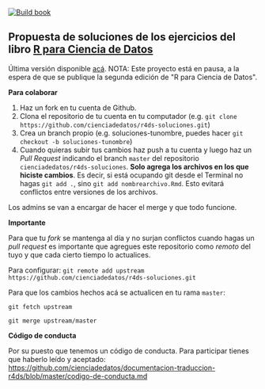 <!-- badges: start -->
[![Build book](https://github.com/cienciadedatos/r4ds-soluciones/workflows/Build%20book/badge.svg)](https://github.com/cienciadedatos/r4ds-soluciones/actions)
<!-- badges: end -->

## Propuesta de soluciones de los ejercicios del libro [R para Ciencia de Datos](https://es.r4ds.hadley.nz)

Última versión disponible [acá](https://r4ds-soluciones.netlify.app/).
NOTA: Este proyecto está en pausa, a la espera de que se publique la segunda edición de "R para Ciencia de Datos".

**Para colaborar**

1. Haz un fork en tu cuenta de Github.
2. Clona el repositorio de tu cuenta en tu computador (e.g. `git clone https://github.com/cienciadedatos/r4ds-soluciones.git`)
3. Crea un branch propio (e.g. soluciones-tunombre, puedes hacer `git checkout -b soluciones-tunombre`)
4. Cuando quieras subir tus cambios haz push a tu cuenta y luego haz un *Pull Request* indicando el branch `master` del repositorio `cienciadedatos/r4ds-soluciones`. **Solo agrega los archivos en los que hiciste cambios**. Es decir, si está ocupando git desde el Terminal no hagas `git add .`, sino `git add nombrearchivo.Rmd`. Esto evitará conflictos entre versiones de los archivos.

Los admins se van a encargar de hacer el merge y que todo funcione.

**Importante**

Para que tu _fork_ se mantenga al día y no surjan conflictos cuando hagas un _pull request_ es importante que agregues este repositorio como _remoto_ del tuyo y que cada cierto tiempo lo actualices. 

Para configurar:
`git remote add upstream https://github.com/cienciadedatos/r4ds-soluciones.git`

Para que los cambios hechos acá se actualicen en tu rama `master`:

`git fetch upstream` 

`git merge upstream/master` 

**Código de conducta**

Por su puesto que tenemos un código de conducta. Para participar tienes que haberlo leído y aceptado: https://github.com/cienciadedatos/documentacion-traduccion-r4ds/blob/master/codigo-de-conducta.md
